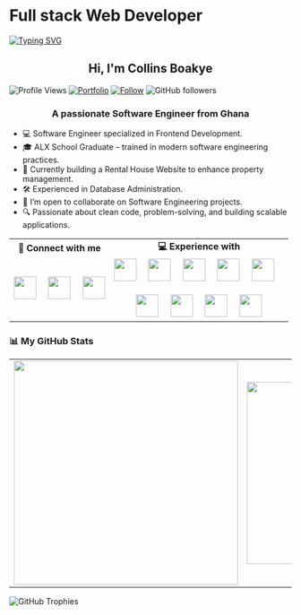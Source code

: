 # Full stack Web Developer

[![Typing SVG](https://readme-typing-svg.herokuapp.com?font=Fira+Code&pause=1000&color=4FF7BD&width=635&lines=Hey!+You+Are+Welcome+To+My+Profile;I'm+Collins%2C+a+Fullstack+Software+Engineer.+;Passionate+About+Solving+Complex+Tech+Challenges.+;Always+Learning%2C+Coding%2C+And+Building+Great+Solutions.;Feel+Free+To+Explore+My+Projects!+%F0%9F%9A%80++)](https://git.io/typing-svg)

<h2 align="center"><strong>Hi, I'm Collins Boakye</strong></h2>

![Profile Views](https://komarev.com/ghpvc/?username=colly5090&label=Profile%20Views&color=blue&style=for-the-badge)
[![Portfolio](https://img.shields.io/badge/My_Portfolio--blue?style=for-the-badge&logo=workplace)](https://yourportfolio.com)
[![Follow](https://img.shields.io/badge/Follow%20%40Colly5090--blue?style=for-the-badge&logo=x)](https://x.com/colly5090)
![GitHub followers](https://img.shields.io/github/followers/colly5090?style=for-the-badge&logo=github)

<h3 align="center"><strong>A passionate Software Engineer from Ghana</strong></h3>

- 💻 Software Engineer specialized in Frontend Development.
- 🎓 ALX School Graduate – trained in modern software engineering practices.
- 🏡 Currently building a Rental House Website to enhance property management.
- 🛠️ Experienced in Database Administration.
- 👯 I’m open to collaborate on Software Engineering projects.
- 🔍 Passionate about clean code, problem-solving, and building scalable applications.

<table>
  <tr>
    <td align="center"><strong>🔗 Connect with me</strong></td>
    <td align="center"><strong>💻 Experience with</strong></td>
  </tr>
  <tr>
    <td align="center">
      <a href="mailto:colly0087@gmail.com"><img src="https://upload.wikimedia.org/wikipedia/commons/4/4e/Mail_%28iOS%29.svg" width="40"></a> &nbsp;&nbsp;&nbsp;
      <a href="https://www.linkedin.com/in/collins-boakye"><img src="https://cdn.jsdelivr.net/gh/devicons/devicon/icons/linkedin/linkedin-original.svg" width="40"></a> &nbsp;&nbsp;&nbsp;
      <a href="https://x.com/colly5090"><img src="https://abs.twimg.com/responsive-web/client-web/icon-ios.b1fc7275.png" width="40"></a>
    </td>
    <td align="center">
      <img src="https://cdn.jsdelivr.net/gh/devicons/devicon/icons/html5/html5-original.svg" width="40"> &nbsp;&nbsp;&nbsp;
      <img src="https://cdn.jsdelivr.net/gh/devicons/devicon/icons/css3/css3-original.svg" width="40"> &nbsp;&nbsp;&nbsp;
      <img src="https://cdn.jsdelivr.net/gh/devicons/devicon/icons/javascript/javascript-original.svg" width="40"> &nbsp;&nbsp;&nbsp;
      <img src="https://cdn.jsdelivr.net/gh/devicons/devicon/icons/react/react-original.svg" width="40"> &nbsp;&nbsp;&nbsp;
      <img src="https://cdn.jsdelivr.net/gh/devicons/devicon/icons/nextjs/nextjs-original.svg" width="40"> &nbsp;&nbsp;&nbsp; <br><br>
      <img src="https://cdn.jsdelivr.net/gh/devicons/devicon/icons/python/python-original.svg" width="40"> &nbsp;&nbsp;&nbsp;
      <img src="https://cdn.jsdelivr.net/gh/devicons/devicon/icons/c/c-original.svg" width="40"> &nbsp;&nbsp;&nbsp;
      <img src="https://cdn.jsdelivr.net/gh/devicons/devicon/icons/microsoftsqlserver/microsoftsqlserver-plain.svg" width="40"> &nbsp;&nbsp;&nbsp;
      <img src="https://cdn.jsdelivr.net/gh/devicons/devicon/icons/mysql/mysql-original.svg" width="40">
    </td>
  </tr>
</table>

### 📊 My GitHub Stats

<table>
  <tr>
    <td align="center"><img src="https://github-readme-stats.vercel.app/api?username=colly5090&show_icons=true&theme=dark" width="400"></td>
    <td align="center"><img src="https://github-readme-stats.vercel.app/api/top-langs/?username=colly5090&layout=compact&theme=dark" width="325"></td>
    <td align="center"><img src="https://streak-stats.demolab.com/?user=colly5090&theme=dark" width="400"></td>
  </tr>
</table>

![GitHub Trophies](https://github-profile-trophy.vercel.app/?username=colly5090&theme=darkhub)
